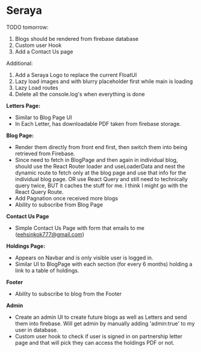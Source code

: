 # Seraya

TODO tomorrow:

1. Blogs should be rendered from firebase database
2. Custom user Hook
3. Add a Contact Us page

Additional:

1. Add a Seraya Logo to replace the current FloatUI
2. Lazy load images and with blurry placeholder first while main is loading
3. Lazy Load routes
4. Delete all the console.log's when everything is done

<b>Letters Page:</b>

- Similar to Blog Page UI
- In Each Letter, has downloadable PDF taken from firebase storage.

<b>Blog Page:</b>

- Render them directly from front end first, then switch them into being retrieved from Firebase.
- Since need to fetch in BlogPage and then again in individual blog, should use the React Router loader and useLoaderData and nest the dynamic route to fetch only at the blog page and use that info for the individual blog page. OR use React Query and still need to technically query twice, BUT it caches the stuff for me. I think I might go with the React Query Route.
- Add Pagnation once received more blogs
- Ability to subscribe from Blog Page

<b>Contact Us Page</b>

- Simple Contact Us Page with form that emails to me (eehsinkok777@gmail.com)

<b>Holdings Page:</b>

- Appears on Navbar and is only visible user is logged in.
- Similar UI to BlogPage with each section (for every 6 months) holding a link to a table of holdings.

<b>Footer</b>

- Ability to subscribe to blog from the Footer

<b>Admin</b>

- Create an admin UI to create future blogs as well as Letters and send them into firebase. Will get admin by manually adding 'admin:true' to my user in database.
- Custom user hook to check if user is signed in on partnership letter page and that will pick they can access the holdings PDF or not.
